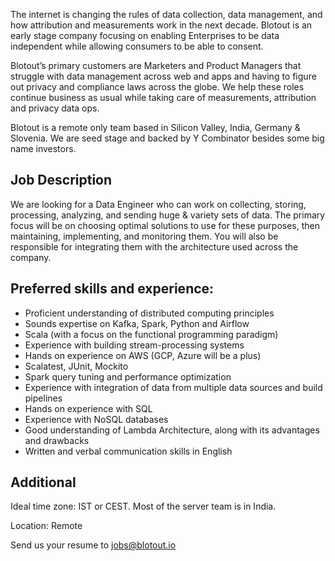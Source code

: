 The internet is changing the rules of data collection, data management, and how attribution and measurements work in the next decade. Blotout is an early stage company focusing on enabling Enterprises to be data independent while allowing consumers to be able to consent.

Blotout’s primary customers are Marketers and Product Managers that struggle with data management across web and apps and having to figure out privacy and compliance laws across the globe. We help these roles continue business as usual while taking care of measurements, attribution and privacy data ops.

Blotout is a remote only team based in Silicon Valley, India, Germany & Slovenia. We are seed stage and backed by Y Combinator besides some big name investors.

## Job Description

We are looking for a Data Engineer who can work on collecting, storing, processing, analyzing, and sending huge & variety sets of data. The primary focus will be on choosing optimal solutions to use for these purposes, then maintaining, implementing, and monitoring them. You will also be responsible for integrating them with the architecture used across the company.

## Preferred skills and experience:

-   Proficient understanding of distributed computing principles
-   Sounds expertise on Kafka, Spark, Python and Airflow
-   Scala (with a focus on the functional programming paradigm)
-   Experience with building stream-processing systems
-   Hands on experience on AWS (GCP, Azure will be a plus)
-   Scalatest, JUnit, Mockito
-   Spark query tuning and performance optimization
-   Experience with integration of data from multiple data sources and build pipelines
-   Hands on experience with SQL
-   Experience with NoSQL databases
-   Good understanding of Lambda Architecture, along with its advantages and drawbacks
-   Written and verbal communication skills in English

## Additional

Ideal time zone: IST or CEST. Most of the server team is in India.

Location: Remote

Send us your resume to [jobs@blotout.io](mailto:jobs@blotout.io)
